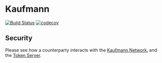 # Kaufmann

[![Build Status](https://travis-ci.com/deneb-kaitos/kaufmann.svg?branch=main)](https://travis-ci.com/deneb-kaitos/kaufmann)
[![codecov](https://codecov.io/gh/deneb-kaitos/kaufmann/branch/master/graph/badge.svg?token=DP9CVSBA1B)](https://codecov.io/gh/deneb-kaitos/kaufmann)
## Security

Please see how a counterparty interacts with the [Kaufmann Network](docs/KaufmannNetwork.md), and the [Token Server](docs/TokenServer/TokenServer.md).
